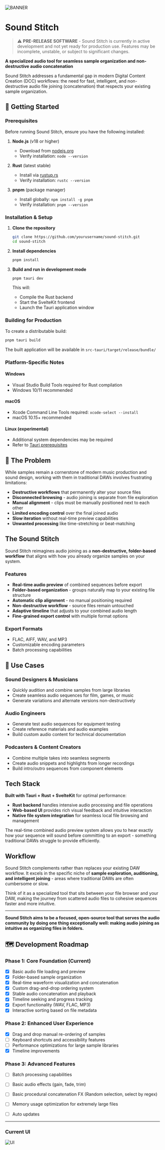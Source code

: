 ![BANNER](./documentation/BANNERV1.png)

# Sound Stitch

> ⚠️ **PRE-RELEASE SOFTWARE** - Sound Stitch is currently in active development and not yet ready for production use. Features may be incomplete, unstable, or subject to significant changes.

**A specialized audio tool for seamless sample organization and non-destructive audio concatenation**

Sound Stitch addresses a fundamental gap in modern Digital Content Creation (DCC) workflows: the need for fast, intelligent, and non-destructive audio file joining (concatenation) that respects your existing sample organization.

## 🚀 **Getting Started**

### **Prerequisites**

Before running Sound Stitch, ensure you have the following installed:

1. **Node.js** (v18 or higher)
   - Download from [nodejs.org](https://nodejs.org/)
   - Verify installation: `node --version`

2. **Rust** (latest stable)
   - Install via [rustup.rs](https://rustup.rs/)
   - Verify installation: `rustc --version`

3. **pnpm** (package manager)
   - Install globally: `npm install -g pnpm`
   - Verify installation: `pnpm --version`

### **Installation & Setup**

1. **Clone the repository**
   ```bash
   git clone https://github.com/yourusername/sound-stitch.git
   cd sound-stitch
   ```

2. **Install dependencies**
   ```bash
   pnpm install
   ```

3. **Build and run in development mode**
   ```bash
   pnpm tauri dev
   ```

   This will:
   - Compile the Rust backend
   - Start the SvelteKit frontend
   - Launch the Tauri application window

### **Building for Production**

To create a distributable build:

```bash
pnpm tauri build
```

The built application will be available in `src-tauri/target/release/bundle/`

### **Platform-Specific Notes**

#### **Windows**
- Visual Studio Build Tools required for Rust compilation
- Windows 10/11 recommended

#### **macOS**
- Xcode Command Line Tools required: `xcode-select --install`
- macOS 10.15+ recommended

#### **Linux** (experimental)
- Additional system dependencies may be required
- Refer to [Tauri prerequisites](https://tauri.app/v1/guides/getting-started/prerequisites)


## 🎯 **The Problem**

While samples remain a cornerstone of modern music production and sound design, working with them in traditional DAWs involves frustrating limitations:

- **Destructive workflows** that permanently alter your source files
- **Disconnected browsing** - audio joining is separate from file exploration
- **Manual alignment** - clips must be manually positioned next to each other
- **Limited encoding control** over the final joined audio
- **Slow iteration** without real-time preview capabilities
- **Unwanted processing** like time-stretching or beat-matching

## **The Sound Stitch**

Sound Stitch reimagines audio joining as a **non-destructive, folder-based workflow** that aligns with how you already organize samples on your system.

### **Features**
- **Real-time audio preview** of combined sequences before export
- **Folder-based organization** - groups naturally map to your existing file structure
- **Automatic clip alignment** - no manual positioning required
- **Non-destructive workflow** - source files remain untouched
- **Adaptive timeline** that adjusts to your combined audio length
- **Fine-grained export control** with multiple format options

### **Export Formats**
- FLAC, AIFF, WAV, and MP3
- Customizable encoding parameters
- Batch processing capabilities

## 👥 **Use Cases**

### **Sound Designers & Musicians**
- Quickly audition and combine samples from large libraries
- Create seamless audio sequences for film, games, or music
- Generate variations and alternate versions non-destructively

### **Audio Engineers**
- Generate test audio sequences for equipment testing
- Create reference materials and audio examples
- Build custom audio content for technical documentation

### **Podcasters & Content Creators**
- Combine multiple takes into seamless segments
- Create audio snippets and highlights from longer recordings
- Build intro/outro sequences from component elements

## **Tech Stack**

**Built with Tauri + Rust + SvelteKit** for optimal performance:
- **Rust backend** handles intensive audio processing and file operations
- **Web-based UI** provides rich visual feedback and intuitive interaction
- **Native file system integration** for seamless local file browsing and management

The real-time combined audio preview system allows you to hear exactly how your sequence will sound before committing to an export - something traditional DAWs struggle to provide efficiently.

## **Workflow**

Sound Stitch complements rather than replaces your existing DAW workflow. It excels in the specific niche of **sample exploration, auditioning, and intelligent joining** - areas where traditional DAWs are often cumbersome or slow.

Think of it as a specialized tool that sits between your file browser and your DAW, making the journey from scattered audio files to cohesive sequences faster and more intuitive.


---

**Sound Stitch aims to be a focused, open-source tool that serves the audio community by doing one thing exceptionally well: making audio joining as intuitive as organizing files in folders.**

## 🗺️ **Development Roadmap**

### **Phase 1: Core Foundation** (Current)
- [x] Basic audio file loading and preview
- [x] Folder-based sample organization
- [x] Real-time waveform visualization and concatenation
- [x] Custom drag-and-drop ordering system
- [x] Stable audio concatenation and playback
- [x] Timeline seeking and progress tracking
- [x] Export functionality (WAV, FLAC, MP3)
- [x] Interactive sorting based on file metadata 

### **Phase 2: Enhanced User Experience**
- [x] Drag and drop manual re-ordering of samples 
- [ ] Keyboard shortcuts and accessibility features
- [ ] Performance optimizations for large sample libraries
- [x] Timeline improvements 

### **Phase 3: Advanced Features**
- [ ] Batch processing capabilities
- [ ] Basic audio effects (gain, fade, trim)
- [ ] Basic procedural concatenation FX (Random selection, select by regex) 
- [ ] Memory usage optimization for extremely large files
- [ ] Auto updates


---

### Current UI

![UI](./documentation/UI_W_SHADOW2.gif)

